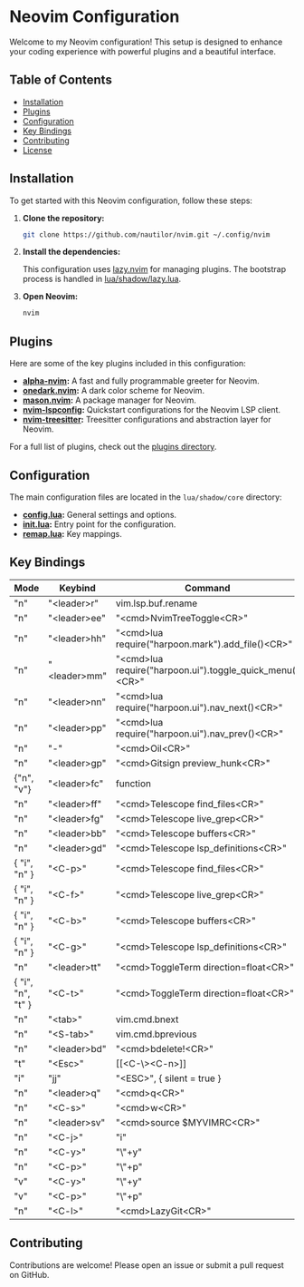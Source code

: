 # Neovim Configuration

Welcome to my Neovim configuration! This setup is designed to enhance your coding experience with powerful plugins and a beautiful interface.

## Table of Contents

- [Installation](#installation)
- [Plugins](#plugins)
- [Configuration](#configuration)
- [Key Bindings](#key-bindings)
- [Contributing](#contributing)
- [License](#license)

## Installation

To get started with this Neovim configuration, follow these steps:

1. **Clone the repository:**

   ```sh
   git clone https://github.com/nautilor/nvim.git ~/.config/nvim
   ```

2. **Install the dependencies:**

   This configuration uses [lazy.nvim](https://github.com/folke/lazy.nvim) for managing plugins. The bootstrap process is handled in [lua/shadow/lazy.lua](lua/shadow/lazy.lua).

3. **Open Neovim:**

   ```sh
   nvim
   ```

## Plugins

Here are some of the key plugins included in this configuration:

- **[alpha-nvim](https://github.com/goolord/alpha-nvim):** A fast and fully programmable greeter for Neovim.
- **[onedark.nvim](https://github.com/navarasu/onedark.nvim):** A dark color scheme for Neovim.
- **[mason.nvim](https://github.com/williamboman/mason.nvim):** A package manager for Neovim.
- **[nvim-lspconfig](https://github.com/neovim/nvim-lspconfig):** Quickstart configurations for the Neovim LSP client.
- **[nvim-treesitter](https://github.com/nvim-treesitter/nvim-treesitter):** Treesitter configurations and abstraction layer for Neovim.

For a full list of plugins, check out the [plugins directory](lua/shadow/plugins).

## Configuration

The main configuration files are located in the `lua/shadow/core` directory:

- **[config.lua](lua/shadow/core/config.lua):** General settings and options.
- **[init.lua](lua/shadow/core/init.lua):** Entry point for the configuration.
- **[remap.lua](lua/shadow/core/remap.lua):** Key mappings.

## Key Bindings

| Mode              | Keybind       | Command                                                    |
| ----------------- | ------------- | ---------------------------------------------------------- |
| "n"               | "\<leader>r"  | vim.lsp.buf.rename                                         |
| "n"               | "\<leader>ee" | "\<cmd>NvimTreeToggle\<CR>"                                |
| "n"               | "\<leader>hh" | "\<cmd>lua require("harpoon.mark").add_file()\<CR>"        |
| "n"               | "\<leader>mm" | "\<cmd>lua require("harpoon.ui").toggle_quick_menu()\<CR>" |
| "n"               | "\<leader>nn" | "\<cmd>lua require("harpoon.ui").nav_next()\<CR>"          |
| "n"               | "\<leader>pp" | "\<cmd>lua require("harpoon.ui").nav_prev()\<CR>"          |
| "n"               | "-"           | "\<cmd>Oil\<CR>"                                           |
| "n"               | "\<leader>gp" | "\<cmd>Gitsign preview_hunk\<CR>"                          |
| {"n", "v"}        | "\<leader>fc" | function                                                   |
| "n"               | "\<leader>ff" | "\<cmd>Telescope find_files\<CR>"                          |
| "n"               | "\<leader>fg" | "\<cmd>Telescope live_grep\<CR>"                           |
| "n"               | "\<leader>bb" | "\<cmd>Telescope buffers\<CR>"                             |
| "n"               | "\<leader>gd" | "\<cmd>Telescope lsp_definitions\<CR>"                     |
| { "i", "n" }      | "\<C-p>"      | "\<cmd>Telescope find_files\<CR>"                          |
| { "i", "n" }      | "\<C-f>"      | "\<cmd>Telescope live_grep\<CR>"                           |
| { "i", "n" }      | "\<C-b>"      | "\<cmd>Telescope buffers\<CR>"                             |
| { "i", "n" }      | "\<C-g>"      | "\<cmd>Telescope lsp_definitions\<CR>"                     |
| "n"               | "\<leader>tt" | "\<cmd>ToggleTerm direction=float\<CR>"                    |
| { "i", "n", "t" } | "\<C-t>"      | "\<cmd>ToggleTerm direction=float\<CR>"                    |
| "n"               | "\<tab>"      | vim.cmd.bnext                                              |
| "n"               | "\<S-tab>"    | vim.cmd.bprevious                                          |
| "n"               | "\<leader>bd" | "\<cmd>bdelete!\<CR>"                                      |
| "t"               | "\<Esc>"      | [[<C-\\>\<C-n>]]                                           |
| "i"               | "jj"          | "\<ESC>", { silent = true }                                |
| "n"               | "\<leader>q"  | "\<cmd>q\<CR>"                                             |
| "n"               | "\<C-s>"      | "\<cmd>w\<CR>"                                             |
| "n"               | "\<leader>sv" | "\<cmd>source $MYVIMRC\<CR>"                               |
| "n"               | "\<C-j>"      | "i"                                                        |
| "n"               | "\<C-y>"      | "\\"+y"                                                    |
| "n"               | "\<C-p>"      | "\\"+p"                                                    |
| "v"               | "\<C-y>"      | "\\"+y"                                                    |
| "v"               | "\<C-p>"      | "\\"+p"                                                    |
| "n"               | "\<C-l>"      | "\<cmd>LazyGit\<CR>"                                       |

## Contributing

Contributions are welcome! Please open an issue or submit a pull request on GitHub.
